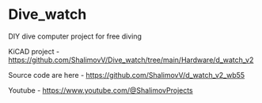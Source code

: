 # Dive_watch
DIY dive computer project for free diving

KiCAD project - https://github.com/ShalimovV/Dive_watch/tree/main/Hardware/d_watch_v2

Source code are here - https://github.com/ShalimovV/d_watch_v2_wb55

Youtube - https://www.youtube.com/@ShalimovProjects
